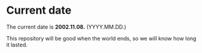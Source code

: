 # Current date

The current date is **2002.11.08.** (YYYY.MM.DD.)

This repository will be good when the world ends, so we will know how long it lasted.